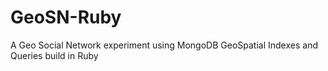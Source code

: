 # GeoSN-Ruby
A Geo Social Network experiment using MongoDB GeoSpatial Indexes and Queries build in Ruby
